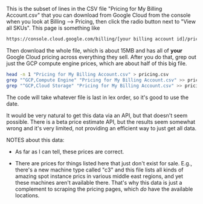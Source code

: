 This is the subset of lines in the CSV file "Pricing for My Billing Account.csv" that you can download from Google Cloud from the console when you look at Billing \-\-&gt; Pricing, then click the radio button next to "View all SKUs". This page is something like

```html
https://console.cloud.google.com/billing/[your billing account id]/pricing
```

Then download the whole file, which is about 15MB and has all of **your** Google Cloud pricing across everything they sell. After you do that, grep out just the GCP compute engine prices, which are about half of this big file.

```sh
head -n 1 "Pricing for My Billing Account.csv" > pricing.csv
grep "^GCP,Compute Engine" "Pricing for My Billing Account.csv" >> pricing.csv
grep "^GCP,Cloud Storage" "Pricing for My Billing Account.csv" >> pricing.csv
```

The code will take whatever file is last in lex order, so it's good to use the date.

It would be very natural to get this data via an API, but that doesn't seem possible. There is a beta price estimate API, but the results seem somewhat wrong and it's very limited, not providing an efficient way to just get all data.

NOTES about this data:

- As far as I can tell, these prices are correct.

- There are prices for things listed here that just don't exist for sale. E.g., there's a new machine type called "c3" and this file lists all kinds of amazing spot instance prics in various middle east regions, and yet these machines aren't available there. That's why this data is just a complement to scraping the pricing pages, which _do_ have the available locations.

